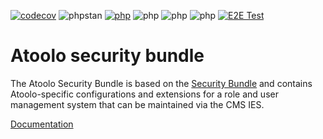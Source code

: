 [![codecov](https://codecov.io/gh/sitepark/atoolo-security-bundle/graph/badge.svg?token=SZTKlnGeeJ)](https://codecov.io/gh/sitepark/atoolo-security-bundle)
![phpstan](https://img.shields.io/badge/PHPStan-level%209-brightgreen)
[![php](https://img.shields.io/badge/PHP-8.1-yellow)](## "is no longer checked automatically")
![php](https://img.shields.io/badge/PHP-8.2-blue)
![php](https://img.shields.io/badge/PHP-8.3-blue)
![php](https://img.shields.io/badge/PHP-8.4-blue)
[![E2E Test](https://github.com/sitepark/atoolo-e2e-test/actions/workflows/e2e-test.yml/badge.svg)](https://github.com/sitepark/atoolo-e2e-test/actions/workflows/e2e-test.yml)

# Atoolo security bundle

The Atoolo Security Bundle is based on the [Security Bundle](https://symfony.com/components/Security%20Bundle) and contains Atoolo-specific configurations and extensions for a role and user management system that can be maintained via the CMS IES.

[Documentation](https://sitepark.github.io/atoolo-docs/develop/bundles/security/)
